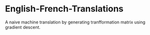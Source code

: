 # English-French-Translations
A naive machine translation by generating tranfformation matrix using gradient descent.
